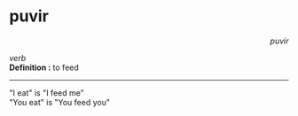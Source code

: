 
# puvir

<div align="right"><i>puvir</i></div>

*verb*  
**Definition :** to feed  

---

"I eat" is "I feed me"  
"You eat" is "You feed you"  